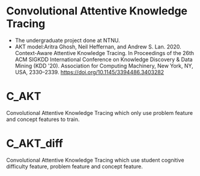 # Convolutional Attentive Knowledge Tracing
* The undergraduate project done at NTNU.
* AKT model:Aritra Ghosh, Neil Heffernan, and Andrew S. Lan. 2020. Context-Aware Attentive Knowledge Tracing. In Proceedings of the 26th ACM SIGKDD International Conference on Knowledge Discovery & Data Mining (KDD '20). Association for Computing Machinery, New York, NY, USA, 2330–2339. https://doi.org/10.1145/3394486.3403282
# C_AKT
Convolutional Attentive Knowledge Tracing which only use problem feature and concept features to train.
# C_AKT_diff
Convolutional Attentive Knowledge Tracing which use student cognitive difficulty feature, problem feature and concept feature.


